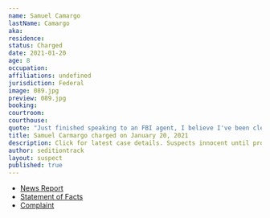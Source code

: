 ```yaml
---
name: Samuel Camargo
lastName: Camargo
aka: 
residence: 
status: Charged
date: 2021-01-20
age: 8
occupation: 
affiliations: undefined
jurisdiction: Federal
image: 089.jpg
preview: 089.jpg
booking: 
courtroom: 
courthouse: 
quote: "Just finished speaking to an FBI agent, I believe I've been cleared"
title: Samuel Carmargo charged on January 20, 2021
description: Click for latest case details. Suspects innocent until proven guilty.
author: seditiontrack
layout: suspect
published: true
---
```

- [News Report](https://www.nbcmiami.com/news/local/south-florida-man-who-discussed-fbi-probe-on-social-media-arrested-in-u-s-capitol-breach/2366073/)
- [Statement of Facts](https://www.justice.gov/opa/page/file/1357291/download)
- [Complaint](https://www.justice.gov/opa/page/file/1357286/download)
